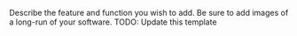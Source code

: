 Describe the feature and function you wish to add.
Be sure to add images of a long-run of your software.
TODO: Update this template
